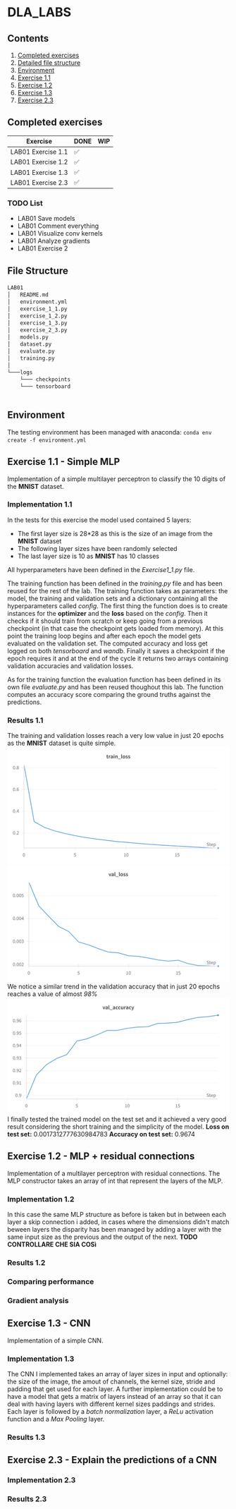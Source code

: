 # DLA_LABS

## Contents

1. [Completed exercises](#completed-exercises)
2. [Detailed file structure](#file-structure)
3. [Environment](#environment)
4. [Exercise 1.1](#exercise-11---simple-mlp)
5. [Exercise 1.2](#exercise-12---mlp--residual-connections)
6. [Exercise 1.3](#exercise-13---cnn)
7. [Exercise 2.3](#exercise-23---explain-the-predictions-of-a-cnn)

## Completed exercises

|  Exercise   | DONE  | WIP |
|-----|---|---|
| LAB01 Exercise 1.1 | ✅ | |
| LAB01 Exercise 1.2 | ✅ | |
| LAB01 Exercise 1.3 | ✅ | |
| LAB01 Exercise 2.3 | ✅ | |

### TODO List

- LAB01 Save models
- LAB01 Comment everything
- LAB01 Visualize conv kernels
- LAB01 Analyze gradients
- LAB01 Exercise 2

## File Structure

```linux
LAB01
│   README.md
│   environment.yml
│   exercise_1_1.py
│   exercise_1_2.py
│   exercise_1_3.py
│   exercise_2_3.py
│   models.py
│   dataset.py
│   evaluate.py
│   training.py
│   
└───logs
    └─── checkpoints
    └─── tensorboard
 

 ```

## Environment

The testing environment has been managed with anaconda:
`conda env create -f environment.yml`

## Exercise 1.1 - Simple MLP

Implementation of a simple multilayer perceptron to classify the 10 digits of the  **MNIST** dataset.

### Implementation 1.1

In the tests for this exercise the model used contained 5 layers:

- The first layer size is 28*28 as this is the size of an image from the **MNIST** dataset
- The following layer sizes have been randomly selected
- The last layer size is 10 as **MNIST** has 10 classes

All hyperparameters have been defined in the *Exercise1_1.py* file.

The training function has been defined in the *training.py* file and has been reused for the rest of the lab. The training function takes as parameters: the model, the training and validation sets and a dictionary containing all the hyperparameters called *config*.
The first thing the function does is to create instances for the **optimizer** and the **loss** based on the *config*. Then it checks if it should train from scratch or keep going from a previous checkpoint (in that case the checkpoint gets loaded from memory). At this point the training loop begins and after each epoch the model gets evaluated on the validation set. The computed accuracy and loss get logged on both *tensorboard* and *wandb*. Finally it saves a checkpoint if the epoch requires it and at the end of the cycle it returns two arrays containing validation accuracies and validation losses.

As for the training function the evaluation function has been defined in its own file *evaluate.py* and has been reused thoughout this lab. The function computes an accuracy score comparing the ground truths against the predictions.

### Results 1.1

The training and validation losses reach a very low value in just 20 epochs as the **MNIST** dataset is quite simple.
![MLP train loss](assets/MLP_train_loss.png)
![MLP val loss](assets/MLP_val_loss.png)
We notice a similar trend in the validation accuracy that in just 20 epochs reaches a value of almost *98%*
![MLP val accuracy](assets/MLP_val_accuracy.png)
I finally tested the trained model on the test set and it achieved a very good result considering the short training and the simplicity of the model.
**Loss on test set:** 0.0017312777630984783
**Accuracy on test set:** 0.9674

## Exercise 1.2 - MLP + residual connections

Implementation of a multilayer perceptron with residual connections. The MLP constructor takes an array of int that represent the layers of the MLP.

### Implementation 1.2

In this case the same MLP structure as before is taken but in between each layer a skip connection i added, in cases where the dimensions didn't match beween layers the disparity has been managed by adding a layer with the same input size as the previous and the output of the next.
**TODO CONTROLLARE CHE SIA COSì**

### Results 1.2

### Comparing performance

### Gradient analysis

## Exercise 1.3 - CNN

Implementation of a simple CNN.

### Implementation 1.3

The CNN I implemented takes an array of layer sizes in input and optionally: the size of the image, the amout of channels, the kernel size, stride and padding that get used for each layer. A further implementation could be to have a model that gets a matrix of layers instead of an array so that it can deal with having layers with different kernel sizes paddings and strides.
Each layer is followed by a *batch normalization* layer, a *ReLu* activation function and a *Max Pooling* layer.

### Results 1.3

## Exercise 2.3 - Explain the predictions of a CNN

### Implementation 2.3

### Results 2.3

